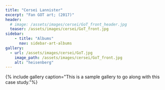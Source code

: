 ```yaml
---
title: "Cersei Lannister"
excerpt: "Fan GOT art; (2017)"
header:
  # image: /assets/images/cersei/GoT_front_header.jpg
  teaser: /assets/images/cersei/GoT_front.jpg
sidebar:
    - title: "Albums"
      nav: sidebar-art-albums
gallery:
  - url: /assets/images/cersei/GoT.jpg
    image_path: /assets/images/cersei/GoT_front.jpg
    alt: "heisenberg"
---
```




{% include gallery caption="This is a sample gallery to go along with this case study."%}
